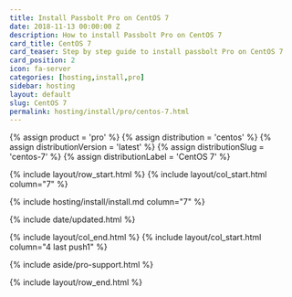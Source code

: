 ```yaml
---
title: Install Passbolt Pro on CentOS 7
date: 2018-11-13 00:00:00 Z
description: How to install Passbolt Pro on CentOS 7
card_title: CentOS 7
card_teaser: Step by step guide to install passbolt Pro on CentOS 7
card_position: 2
icon: fa-server
categories: [hosting,install,pro]
sidebar: hosting
layout: default
slug: CentOS 7
permalink: hosting/install/pro/centos-7.html
---
```


{% assign product = 'pro' %}
{% assign distribution = 'centos' %}
{% assign distributionVersion = 'latest' %}
{% assign distributionSlug = 'centos-7' %}
{% assign distributionLabel = 'CentOS 7' %}

{% include layout/row_start.html %}
{% include layout/col_start.html column="7" %}

{% include hosting/install/install.md column="7" %}

{% include date/updated.html %}

{% include layout/col_end.html %}
{% include layout/col_start.html column="4 last push1" %}

{% include aside/pro-support.html %}

{% include layout/row_end.html %}
